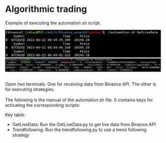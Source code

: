 # Algorithmic trading


Example of executing the automation.sh script.
<table>
<img src="getdata.png" alt="Demo of getting live data" width="600"/>
<img src="strategy_demo.PNG" alt="Demo of using strategy script" width="800"/>
</table>
Open two terminals. One for receiving data from Binance API. The other is for executing strategies.
</br>
</br>
The following is the manual of the automation.sh file. It contains keys for activating the corresponding scripts:

Key table:
- GetLiveData: Run the GetLiveData.py to get live data from Binance API
- Trendfollowing: Run the trendfollowing.py to use a trend following strategy
